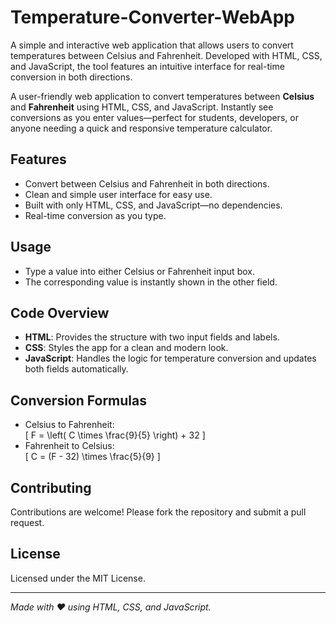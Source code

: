# Temperature-Converter-WebApp

A simple and interactive web application that allows users to convert temperatures between Celsius and Fahrenheit. Developed with HTML, CSS, and JavaScript, the tool features an intuitive interface for real-time conversion in both directions.

A user-friendly web application to convert temperatures between **Celsius** and **Fahrenheit** using HTML, CSS, and JavaScript. Instantly see conversions as you enter values—perfect for students, developers, or anyone needing a quick and responsive temperature calculator.

## Features

- Convert between Celsius and Fahrenheit in both directions.
- Clean and simple user interface for easy use.
- Built with only HTML, CSS, and JavaScript—no dependencies.
- Real-time conversion as you type.

## Usage

- Type a value into either Celsius or Fahrenheit input box.
- The corresponding value is instantly shown in the other field.

## Code Overview

- **HTML**: Provides the structure with two input fields and labels.
- **CSS**: Styles the app for a clean and modern look.
- **JavaScript**: Handles the logic for temperature conversion and updates both fields automatically.

## Conversion Formulas

- Celsius to Fahrenheit:  
  \[
  F = \left( C \times \frac{9}{5} \right) + 32
  \]
- Fahrenheit to Celsius:  
  \[
  C = (F - 32) \times \frac{5}{9}
  \]

## Contributing

Contributions are welcome! Please fork the repository and submit a pull request.

## License

Licensed under the MIT License.

---

*Made with ❤️ using HTML, CSS, and JavaScript.*
